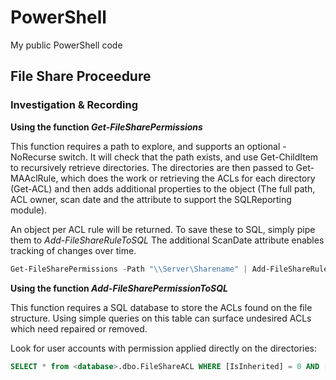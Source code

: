 # PowerShell
My public PowerShell code

## File Share Proceedure

### Investigation & Recording

**Using the function _Get-FileSharePermissions_**

This function requires a path to explore, and supports an optional -NoRecurse switch.
It will check that the path exists, and use Get-ChildItem to recursively retrieve directories.
The directories are then passed to Get-MAAclRule, which does the work or retrieving the ACLs for each directory (Get-ACL) and then adds additional properties to the object (The full path, ACL owner, scan date and the attribute to support the SQLReporting module).

An object per ACL rule will be returned. To save these to SQL, simply pipe them to _Add-FileShareRuleToSQL_
The additional ScanDate attribute enables tracking of changes over time.

```powershell
Get-FileSharePermissions -Path "\\Server\Sharename" | Add-FileShareRuleToSQL
```

**Using the function _Add-FileSharePermissionToSQL_**

This function requires a SQL database to store the ACLs found on the file structure.
Using simple queries on this table can surface undesired ACLs which need repaired or removed.

Look for user accounts with permission applied directly on the directories:

```sql
SELECT * from <database>.dbo.FileShareACL WHERE [IsInherited] = 0 AND [IdentityReference] not like '<Domain>\SHARE_%'
```
